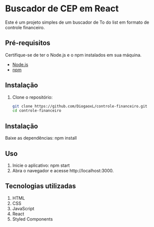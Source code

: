 # Buscador de CEP em React

Este é um projeto simples de um buscador de To do list em formato de controle financeiro.

## Pré-requisitos

Certifique-se de ter o Node.js e o npm instalados em sua máquina.

- [Node.js](https://nodejs.org/)
- [npm](https://www.npmjs.com/)

## Instalação

1. Clone o repositório:

   ```bash
   git clone https://github.com/DiogaoxL/controle-financeiro.git
   cd controle-financeiro

## Instalação

Baixe as dependências:
npm install

## Uso

1. Inicie o aplicativo:
   npm start
2. Abra o navegador e acesse http://localhost:3000.

## Tecnologias utilizadas

1. HTML
2. CSS
3. JavaScript
4. React
5. Styled Components
